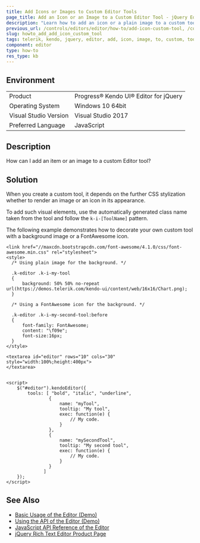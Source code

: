 ```yaml
---
title: Add Icons or Images to Custom Editor Tools
page_title: Add an Icon or an Image to a Custom Editor Tool - jQuery Editor
description: "Learn how to add an icon or a plain image to a custom tool in the Kendo UI for jQuery Editor component."
previous_url: /controls/editors/editor/how-to/add-icon-custom-tool, /controls/editors/editor/how-to/appearance/add-icon-custom-tool
slug: howto_add_add_icon_custom_tool
tags: telerik, kendo, jquery, editor, add, icon, image, to, custom, tool
component: editor
type: how-to
res_type: kb
---
```


## Environment

<table>
 <tr>
  <td>Product</td>
  <td>Progress® Kendo UI® Editor for jQuery</td>
 </tr>
 <tr>
  <td>Operating System</td>
  <td>Windows 10 64bit</td>
 </tr>
 <tr>
  <td>Visual Studio Version</td>
  <td>Visual Studio 2017</td>
 </tr>
 <tr>
  <td>Preferred Language</td>
  <td>JavaScript</td>
 </tr>
</table>

## Description

How can I add an item or an image to a custom Editor tool?

## Solution

When you create a custom tool, it depends on the further CSS stylization whether to render an image or an icon in its appearance.

To add such visual elements, use the automatically generated class name taken from the tool and follow the `k-i-[ToolName]` pattern.

The following example demonstrates how to decorate your own custom tool with a background image or a FontAwesome icon.

```dojo
<link href="//maxcdn.bootstrapcdn.com/font-awesome/4.1.0/css/font-awesome.min.css" rel="stylesheet">
<style>
  /* Using plain image for the background. */

  .k-editor .k-i-my-tool
  {
      background: 50% 50% no-repeat url(https://demos.telerik.com/kendo-ui/content/web/16x16/Chart.png);
  }

  /* Using a FontAwesome icon for the background. */

  .k-editor .k-i-my-second-tool:before
  {
      font-family: FontAwesome;
      content: "\f09e";
      font-size:16px;
  }
</style>

<textarea id="editor" rows="10" cols="30" style="width:100%;height:400px">
</textarea>


<script>
    $("#editor").kendoEditor({
        tools: [ "bold", "italic", "underline",
                {
                    name: "myTool",
                    tooltip: "My tool",
                    exec: function(e) {
                        // My code.
                    }
                },
                {
                    name: "mySecondTool",
                    tooltip: "My second tool",
                    exec: function(e) {
                        // My code.
                    }
                }
              ]
    });
</script>
```

## See Also

* [Basic Usage of the Editor (Demo)](https://demos.telerik.com/kendo-ui/editor/index)
* [Using the API of the Editor (Demo)](https://demos.telerik.com/kendo-ui/editor/api)
* [JavaScript API Reference of the Editor](/api/javascript/ui/editor)
* [jQuery Rich Text Editor Product Page](https://www.telerik.com/kendo-jquery-ui/rich-text-editor)
